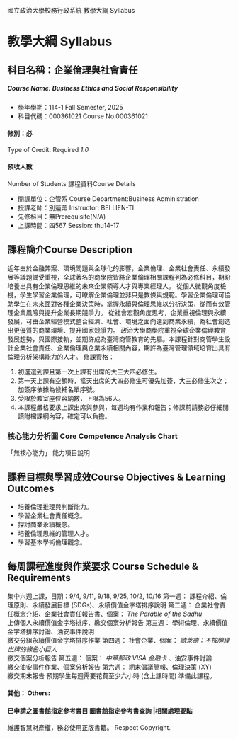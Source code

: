 國立政治大學校務行政系統 教學大綱 Syllabus
# 教學大綱 Syllabus
##  科目名稱：企業倫理與社會責任
#####  Course Name: Business Ethics and Social Responsibility
  * 學年學期：114-1 Fall Semester, 2025 
  * 科目代碼：000361021 Course No.000361021
#### 修別：必
Type of Credit: Required 
_1.0_
#### 預收人數
Number of Students
課程資料Course Details
  * 開課單位：企管系 Course Department:Business Administration 
  * 授課老師：別蓮蒂 Instructor: BEI LIEN-TI 
  * 先修科目：無Prerequisite(N/A)
  * 上課時間：四567 Session: thu14-17
##  課程簡介Course Description
近年由於金融弊案、環境問題與全球化的影響，企業倫理、企業社會責任、永續發展等議題備受重視，全球著名的商學院皆將企業倫理相關課程列為必修科目，期盼培養出具有企業倫理思維的未來企業領導人才與專業經理人。
從個人微觀角度檢視，學生學習企業倫理，可瞭解企業倫理並非只是教條與規範。學習企業倫理可協助學生在未來面對各種企業決策時，掌握永續與倫理思維以分析決策，從而有效管理企業風險與提升企業長期競爭力。
從社會宏觀角度思考，企業重視倫理與永續發展，可由企業經營模式整合經濟、社會、環境之面向達到商業永續，為社會創造出更優質的商業環境、提升國家競爭力。
政治大學商學院重視全球企業倫理教育發展趨勢，與國際接軌，並期許成為臺灣商管教育的先驅。本課程針對商管學生設計企業社會責任、企業倫理與企業永續相關內容，期許為臺灣管理領域培育出具有倫理分析架構能力的人才。
修課資格：
1. 初選選到課且第一次上課有出席的大三大四必修生。
2. 第一天上課有空額時，當天出席的大四必修生可優先加簽，大三必修生次之；加簽序依據為候補名單序號。
3. 受限於教室座位容納數，上限為56人。
4. 本課程嚴格要求上課出席與參與，每週均有作業和報告；修課前請務必仔細閱讀附檔課綱內容，確定可以負擔。
###  核心能力分析圖 Core Competence Analysis Chart
「無核心能力」 
能力項目說明
##  課程目標與學習成效Course Objectives & Learning Outcomes 
  * 培養倫理推理與判斷能力。
  * 學習企業社會責任概念。
  * 探討商業永續概念。
  * 培養倫理思維的管理人才。
  * 學習基本學術倫理觀念。
##  每周課程進度與作業要求 Course Schedule & Requirements
集中六週上課，日期：9/4, 9/11, 9/18, 9/25, 10/2, 10/16
第一週： 課程介紹、倫理原則、永續發展目標 (SDGs)、永續價值金字塔排序說明
第二週： 企業社會責任概念介紹、企業社會責任報告書、個案： _The Parable of the Sadhu_  
上傳個人永續價值金字塔排序、繳交個案分析報告
第三週： 學術倫理、永續價值金字塔排序討論、油安事件說明  
繳交分組永續價值金字塔排序作業
第四週： 社會企業、個案： _歐萊德：不按牌理出牌的綠色小巨人_  
繳交個案分析報告
第五週： 個案： _中華郵政_ _VISA_ _金融卡_ 、油安事件討論  
繳交油安事件作業、個案分析報告
第六週： 期末倡議簡報、倫理決策 (XY)  
繳交期末報告
預期學生每週需要花費至少六小時 (含上課時間) 準備此課程。
####  其他： Others:
####  已申請之圖書館指定參考書目  圖書館指定參考書查詢 |相關處理要點
維護智慧財產權，務必使用正版書籍。 Respect Copyright.